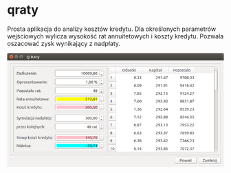 # qraty

Prosta aplikacja do analizy kosztów kredytu. Dla określonych parametrów wejściowych
wylicza wysokość rat annuitetowych i koszty kredytu. Pozwala oszacować zysk wynikający z nadpłaty.

![screenshot.png](screenshot.png)
